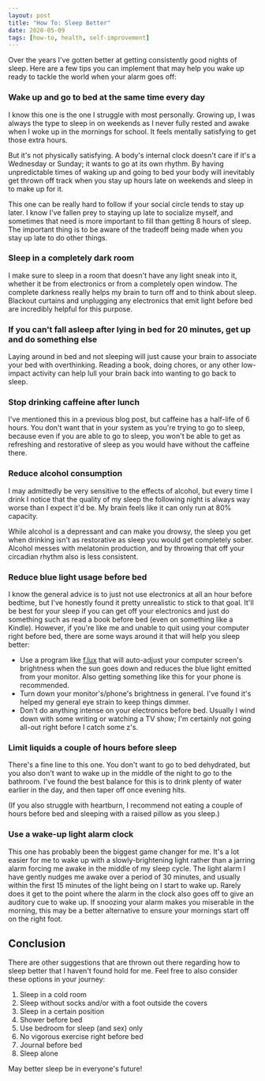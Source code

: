 ```yaml
---
layout: post
title: "How To: Sleep Better"
date: 2020-05-09
tags: [how-to, health, self-improvement]
---
```


Over the years I've gotten better at getting consistently good nights of sleep. Here are a few tips you can implement that may help you wake up ready to tackle the world when your alarm goes off:

### Wake up and go to bed at the same time every day

I know this one is the one I struggle with most personally. Growing up, I was always the type to sleep in on weekends as I never fully rested and awake when I woke up in the mornings for school. It feels mentally satisfying to get those extra hours.

But it's not physically satisfying. A body's internal clock doesn't care if it's a Wednesday or Sunday; it wants to go at its own rhythm. By having unpredictable times of waking up and going to bed your body will inevitably get thrown off track when you stay up hours late on weekends and sleep in to make up for it. 

This one can be really hard to follow if your social circle tends to stay up later. I know I've fallen prey to staying up late to socialize myself, and sometimes that need is more important to fill than getting 8 hours of sleep. The important thing is to be aware of the tradeoff being made when you stay up late to do other things. 

### Sleep in a completely dark room

I make sure to sleep in a room that doesn't have any light sneak into it, whether it be from electronics or from a completely open window. The complete darkness really helps my brain to turn off and to think about sleep. Blackout curtains and unplugging any electronics that emit light before bed are incredibly helpful for this purpose.

### If you can't fall asleep after lying in bed for 20 minutes, get up and do something else

Laying around in bed and not sleeping will just cause your brain to associate your bed with overthinking. Reading a book, doing chores, or any other low-impact activity can help lull your brain back into wanting to go back to sleep.

### Stop drinking caffeine after lunch

I've mentioned this in a previous blog post, but caffeine has a half-life of 6 hours. You don't want that in your system as you're trying to go to sleep, because even if you are able to go to sleep, you won't be able to get as refreshing and restorative of sleep as you would have without the caffeine there.

### Reduce alcohol consumption

I may admittedly be very sensitive to the effects of alcohol, but every time I drink I notice that the quality of my sleep the following night is always way worse than I expect it'd be. My brain feels like it can only run at 80% capacity. 

While alcohol is a depressant and can make you drowsy, the sleep you get when drinking isn't as restorative as sleep you would get completely sober. Alcohol messes with melatonin production, and by throwing that off your circadian rhythm also is less consistent. 

### Reduce blue light usage before bed

I know the general advice is to just not use electronics at all an hour before bedtime, but I've honestly found it pretty unrealistic to stick to that goal. It'll be best for your sleep if you can get off your electronics and just do something such as read a book before bed (even on something like a Kindle).  However, if you're like me and unable to quit using your computer right before bed, there are some ways around it that will help you sleep better:

* Use a program like [f.lux](https://justgetflux.com/) that will auto-adjust your computer screen's brightness when the sun goes down and reduces the blue light emitted from your monitor. Also getting something like this for your phone is recommended.
* Turn down your monitor's/phone's brightness in general. I've found it's helped my general eye strain to keep things dimmer.
* Don't do anything intense on your electronics before bed. Usually I wind down with some writing or watching a TV show; I'm certainly not going all-out right before I catch some z's. 

### Limit liquids a couple of hours before sleep

There's a fine line to this one. You don't want to go to bed dehydrated, but you also don't want to wake up in the middle of the night to go to the bathroom. I've found the best balance for this is to drink plenty of water earlier in the day, and then taper off once evening hits. 

(If you also struggle with heartburn, I recommend not eating a couple of hours before bed and sleeping with a raised pillow as you sleep.) 

### Use a wake-up light alarm clock

This one has probably been the biggest game changer for me. It's a lot easier for me to wake up with a slowly-brightening light rather than a jarring alarm forcing me awake in the middle of my sleep cycle. The light alarm I have gently nudges me awake over a period of 30 minutes, and usually within the first 15 minutes of the light being on I start to wake up. Rarely does it get to the point where the alarm in the clock also goes off to give an auditory cue to wake up. If snoozing your alarm makes you miserable in the morning, this may be a better alternative to ensure your mornings start off on the right foot. 

## Conclusion

There are other suggestions that are thrown out there regarding how to sleep better that I haven't found hold for me. Feel free to also consider these options in your journey:

1. Sleep in a cold room
2. Sleep without socks and/or with a foot outside the covers
3. Sleep in a certain position
4. Shower before bed
5. Use bedroom for sleep (and sex) only
6. No vigorous exercise right before bed
7. Journal before bed
8. Sleep alone

May better sleep be in everyone's future!
